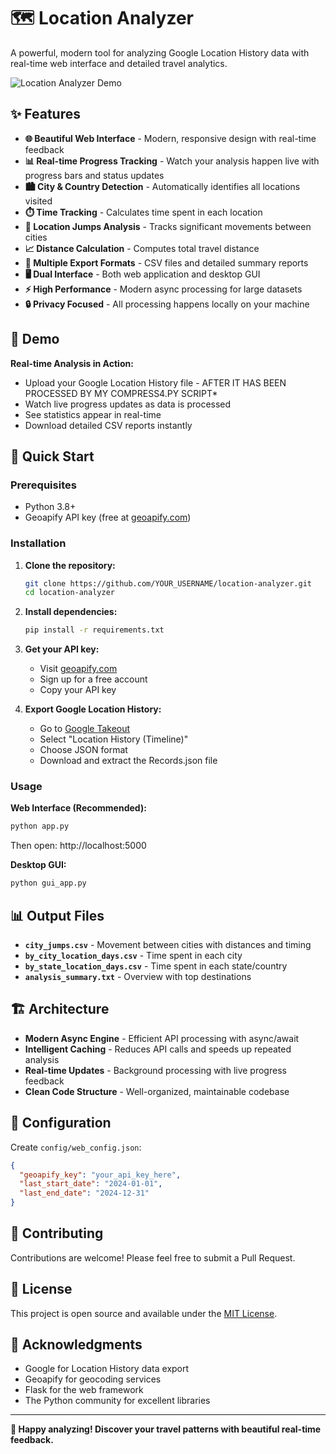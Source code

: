 # 🗺️ Location Analyzer

A powerful, modern tool for analyzing Google Location History data with real-time web interface and detailed travel analytics.

![Location Analyzer Demo](https://via.placeholder.com/800x400/007bff/ffffff?text=Location+Analyzer+Real-time+Dashboard)

## ✨ Features

- **🌐 Beautiful Web Interface** - Modern, responsive design with real-time feedback
- **📊 Real-time Progress Tracking** - Watch your analysis happen live with progress bars and status updates
- **🏙️ City & Country Detection** - Automatically identifies all locations visited
- **⏱️ Time Tracking** - Calculates time spent in each location
- **🚀 Location Jumps Analysis** - Tracks significant movements between cities
- **📈 Distance Calculation** - Computes total travel distance
- **📁 Multiple Export Formats** - CSV files and detailed summary reports
- **🖥️ Dual Interface** - Both web application and desktop GUI
- **⚡ High Performance** - Modern async processing for large datasets
- **🔒 Privacy Focused** - All processing happens locally on your machine

## 🎥 Demo

**Real-time Analysis in Action:**
- Upload your Google Location History file - AFTER IT HAS BEEN PROCESSED BY MY COMPRESS4.PY SCRIPT*
- Watch live progress updates as data is processed
- See statistics appear in real-time
- Download detailed CSV reports instantly

## 🚀 Quick Start

### Prerequisites
- Python 3.8+
- Geoapify API key (free at [geoapify.com](https://www.geoapify.com))

### Installation

1. **Clone the repository:**
   ```bash
   git clone https://github.com/YOUR_USERNAME/location-analyzer.git
   cd location-analyzer
   ```

2. **Install dependencies:**
   ```bash
   pip install -r requirements.txt
   ```

3. **Get your API key:**
   - Visit [geoapify.com](https://www.geoapify.com)
   - Sign up for a free account
   - Copy your API key

4. **Export Google Location History:**
   - Go to [Google Takeout](https://takeout.google.com)
   - Select "Location History (Timeline)"
   - Choose JSON format
   - Download and extract the Records.json file

### Usage

**Web Interface (Recommended):**
```bash
python app.py
```
Then open: http://localhost:5000

**Desktop GUI:**
```bash
python gui_app.py
```

## 📊 Output Files

- **`city_jumps.csv`** - Movement between cities with distances and timing
- **`by_city_location_days.csv`** - Time spent in each city
- **`by_state_location_days.csv`** - Time spent in each state/country
- **`analysis_summary.txt`** - Overview with top destinations

## 🏗️ Architecture

- **Modern Async Engine** - Efficient API processing with async/await
- **Intelligent Caching** - Reduces API calls and speeds up repeated analysis
- **Real-time Updates** - Background processing with live progress feedback
- **Clean Code Structure** - Well-organized, maintainable codebase

## 🔧 Configuration

Create `config/web_config.json`:
```json
{
  "geoapify_key": "your_api_key_here",
  "last_start_date": "2024-01-01",
  "last_end_date": "2024-12-31"
}
```

## 🤝 Contributing

Contributions are welcome! Please feel free to submit a Pull Request.

## 📄 License

This project is open source and available under the [MIT License](LICENSE).

## 🙏 Acknowledgments

- Google for Location History data export
- Geoapify for geocoding services
- Flask for the web framework
- The Python community for excellent libraries

---

**🎉 Happy analyzing! Discover your travel patterns with beautiful real-time feedback.**
